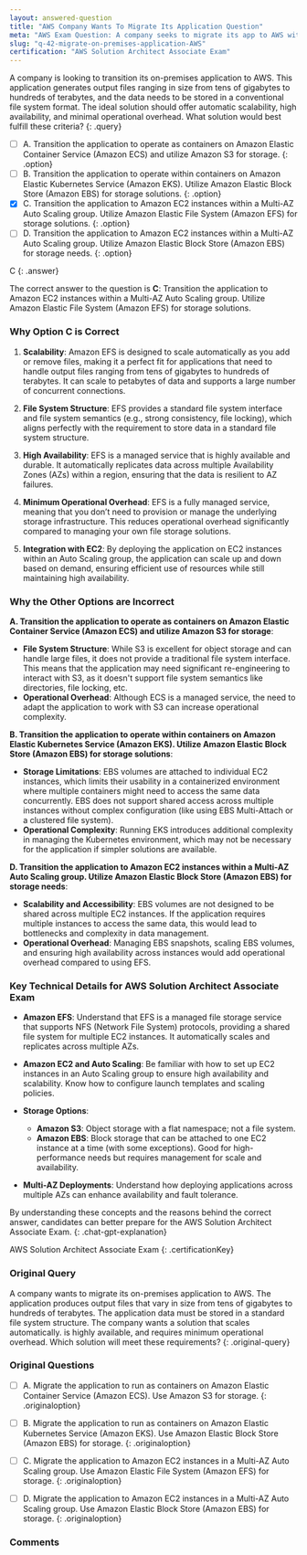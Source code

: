 ```yaml
---
layout: answered-question
title: "AWS Company Wants To Migrate Its Application Question"
meta: "AWS Exam Question: A company seeks to migrate its app to AWS with auto-scaling, high availability, and minimal overhead. What is the answer? Consider S3 and EFS."
slug: "q-42-migrate-on-premises-application-AWS"
certification: "AWS Solution Architect Associate Exam"
---
```



 A company is looking to transition its on-premises application to AWS. This application generates output files ranging in size from tens of gigabytes to hundreds of terabytes, and the data needs to be stored in a conventional file system format. The ideal solution should offer automatic scalability, high availability, and minimal operational overhead. What solution would best fulfill these criteria?
{: .query}

- [ ] A. Transition the application to operate as containers on Amazon Elastic Container Service (Amazon ECS) and utilize Amazon S3 for storage.
{: .option}
- [ ] B. Transition the application to operate within containers on Amazon Elastic Kubernetes Service (Amazon EKS). Utilize Amazon Elastic Block Store (Amazon EBS) for storage solutions.
{: .option}
- [x] C. Transition the application to Amazon EC2 instances within a Multi-AZ Auto Scaling group. Utilize Amazon Elastic File System (Amazon EFS) for storage solutions.
{: .option}
- [ ] D. Transition the application to Amazon EC2 instances within a Multi-AZ Auto Scaling group. Utilize Amazon Elastic Block Store (Amazon EBS) for storage needs.
{: .option}

C
{: .answer}

The correct answer to the question is **C**: Transition the application to Amazon EC2 instances within a Multi-AZ Auto Scaling group. Utilize Amazon Elastic File System (Amazon EFS) for storage solutions.

### Why Option C is Correct

1. **Scalability**: Amazon EFS is designed to scale automatically as you add or remove files, making it a perfect fit for applications that need to handle output files ranging from tens of gigabytes to hundreds of terabytes. It can scale to petabytes of data and supports a large number of concurrent connections.

2. **File System Structure**: EFS provides a standard file system interface and file system semantics (e.g., strong consistency, file locking), which aligns perfectly with the requirement to store data in a standard file system structure.

3. **High Availability**: EFS is a managed service that is highly available and durable. It automatically replicates data across multiple Availability Zones (AZs) within a region, ensuring that the data is resilient to AZ failures.

4. **Minimum Operational Overhead**: EFS is a fully managed service, meaning that you don’t need to provision or manage the underlying storage infrastructure. This reduces operational overhead significantly compared to managing your own file storage solutions.

5. **Integration with EC2**: By deploying the application on EC2 instances within an Auto Scaling group, the application can scale up and down based on demand, ensuring efficient use of resources while still maintaining high availability.

### Why the Other Options are Incorrect

**A. Transition the application to operate as containers on Amazon Elastic Container Service (Amazon ECS) and utilize Amazon S3 for storage**:
- **File System Structure**: While S3 is excellent for object storage and can handle large files, it does not provide a traditional file system interface. This means that the application may need significant re-engineering to interact with S3, as it doesn't support file system semantics like directories, file locking, etc.
- **Operational Overhead**: Although ECS is a managed service, the need to adapt the application to work with S3 can increase operational complexity.

**B. Transition the application to operate within containers on Amazon Elastic Kubernetes Service (Amazon EKS). Utilize Amazon Elastic Block Store (Amazon EBS) for storage solutions**:
- **Storage Limitations**: EBS volumes are attached to individual EC2 instances, which limits their usability in a containerized environment where multiple containers might need to access the same data concurrently. EBS does not support shared access across multiple instances without complex configuration (like using EBS Multi-Attach or a clustered file system).
- **Operational Complexity**: Running EKS introduces additional complexity in managing the Kubernetes environment, which may not be necessary for the application if simpler solutions are available.

**D. Transition the application to Amazon EC2 instances within a Multi-AZ Auto Scaling group. Utilize Amazon Elastic Block Store (Amazon EBS) for storage needs**:
- **Scalability and Accessibility**: EBS volumes are not designed to be shared across multiple EC2 instances. If the application requires multiple instances to access the same data, this would lead to bottlenecks and complexity in data management.
- **Operational Overhead**: Managing EBS snapshots, scaling EBS volumes, and ensuring high availability across instances would add operational overhead compared to using EFS.

### Key Technical Details for AWS Solution Architect Associate Exam

- **Amazon EFS**: Understand that EFS is a managed file storage service that supports NFS (Network File System) protocols, providing a shared file system for multiple EC2 instances. It automatically scales and replicates across multiple AZs.
  
- **Amazon EC2 and Auto Scaling**: Be familiar with how to set up EC2 instances in an Auto Scaling group to ensure high availability and scalability. Know how to configure launch templates and scaling policies.

- **Storage Options**:
  - **Amazon S3**: Object storage with a flat namespace; not a file system.
  - **Amazon EBS**: Block storage that can be attached to one EC2 instance at a time (with some exceptions). Good for high-performance needs but requires management for scale and availability.
  
- **Multi-AZ Deployments**: Understand how deploying applications across multiple AZs can enhance availability and fault tolerance.

By understanding these concepts and the reasons behind the correct answer, candidates can better prepare for the AWS Solution Architect Associate Exam.
{: .chat-gpt-explanation}

AWS Solution Architect Associate Exam
{: .certificationKey}

### Original Query

A company wants to migrate its on-premises application to AWS. The application produces output files that vary in size from tens of gigabytes to hundreds of terabytes. The application data must be stored in a standard file system structure. The company wants a solution that scales automatically. is highly available, and requires minimum operational overhead.
Which solution will meet these requirements?
{: .original-query}

### Original Questions

- [ ] A. Migrate the application to run as containers on Amazon Elastic Container Service (Amazon ECS). Use Amazon S3 for storage.
{: .originaloption}
- [ ] B. Migrate the application to run as containers on Amazon Elastic Kubernetes Service (Amazon EKS). Use Amazon Elastic Block Store (Amazon EBS) for storage.
{: .originaloption}
- [ ] C. Migrate the application to Amazon EC2 instances in a Multi-AZ Auto Scaling group. Use Amazon Elastic File System (Amazon EFS) for storage.
{: .originaloption}
- [ ] D. Migrate the application to Amazon EC2 instances in a Multi-AZ Auto Scaling group. Use Amazon Elastic Block Store (Amazon EBS) for storage.
{: .originaloption}


### Comments

